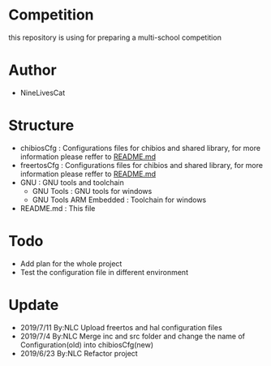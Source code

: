 # Competition

this repository is using for preparing a multi-school competition

# Author

* NineLivesCat

# Structure

* chibiosCfg        :       Configurations files for chibios and shared library, for more information please reffer to [README.md](chibiosCfg/README.md)
* freertosCfg       :       Configurations files for chibios and shared library, for more information please reffer to [README.md](freertosCfg/README.md)
* GNU               :       GNU tools and toolchain    
    * GNU Tools                 :   GNU tools for windows
    * GNU Tools ARM Embedded    :   Toolchain for windows
* README.md         :       This file

# Todo

* Add plan for the whole project
* Test the configuration file in different environment

# Update

* 2019/7/11     By:NLC          Upload freertos and hal configuration files
* 2019/7/4      By:NLC          Merge inc and src folder and change the name of Configuration(old) into chibiosCfg(new)
* 2019/6/23     By:NLC          Refactor project
